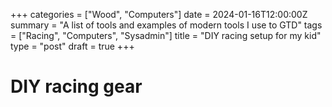 +++
categories = ["Wood", "Computers"]
date = 2024-01-16T12:00:00Z
summary = "A list of tools and examples of modern tools I use to GTD"
tags = ["Racing", "Computers", "Sysadmin"]
title = "DIY racing setup for my kid"
type = "post"
draft = true
+++

# DIY racing gear
